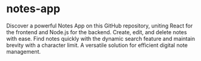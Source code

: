 # notes-app
Discover a powerful Notes App on this GitHub repository, uniting React for the frontend and Node.js for the backend. Create, edit, and delete notes with ease. Find notes quickly with the dynamic search feature and maintain brevity with a character limit. A versatile solution for efficient digital note management.
